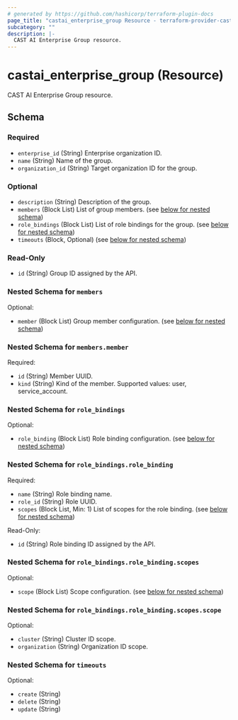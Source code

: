 ```yaml
---
# generated by https://github.com/hashicorp/terraform-plugin-docs
page_title: "castai_enterprise_group Resource - terraform-provider-castai"
subcategory: ""
description: |-
  CAST AI Enterprise Group resource.
---
```


# castai_enterprise_group (Resource)

CAST AI Enterprise Group resource.



<!-- schema generated by tfplugindocs -->
## Schema

### Required

- `enterprise_id` (String) Enterprise organization ID.
- `name` (String) Name of the group.
- `organization_id` (String) Target organization ID for the group.

### Optional

- `description` (String) Description of the group.
- `members` (Block List) List of group members. (see [below for nested schema](#nestedblock--members))
- `role_bindings` (Block List) List of role bindings for the group. (see [below for nested schema](#nestedblock--role_bindings))
- `timeouts` (Block, Optional) (see [below for nested schema](#nestedblock--timeouts))

### Read-Only

- `id` (String) Group ID assigned by the API.

<a id="nestedblock--members"></a>
### Nested Schema for `members`

Optional:

- `member` (Block List) Group member configuration. (see [below for nested schema](#nestedblock--members--member))

<a id="nestedblock--members--member"></a>
### Nested Schema for `members.member`

Required:

- `id` (String) Member UUID.
- `kind` (String) Kind of the member. Supported values: user, service_account.



<a id="nestedblock--role_bindings"></a>
### Nested Schema for `role_bindings`

Optional:

- `role_binding` (Block List) Role binding configuration. (see [below for nested schema](#nestedblock--role_bindings--role_binding))

<a id="nestedblock--role_bindings--role_binding"></a>
### Nested Schema for `role_bindings.role_binding`

Required:

- `name` (String) Role binding name.
- `role_id` (String) Role UUID.
- `scopes` (Block List, Min: 1) List of scopes for the role binding. (see [below for nested schema](#nestedblock--role_bindings--role_binding--scopes))

Read-Only:

- `id` (String) Role binding ID assigned by the API.

<a id="nestedblock--role_bindings--role_binding--scopes"></a>
### Nested Schema for `role_bindings.role_binding.scopes`

Optional:

- `scope` (Block List) Scope configuration. (see [below for nested schema](#nestedblock--role_bindings--role_binding--scopes--scope))

<a id="nestedblock--role_bindings--role_binding--scopes--scope"></a>
### Nested Schema for `role_bindings.role_binding.scopes.scope`

Optional:

- `cluster` (String) Cluster ID scope.
- `organization` (String) Organization ID scope.





<a id="nestedblock--timeouts"></a>
### Nested Schema for `timeouts`

Optional:

- `create` (String)
- `delete` (String)
- `update` (String)


